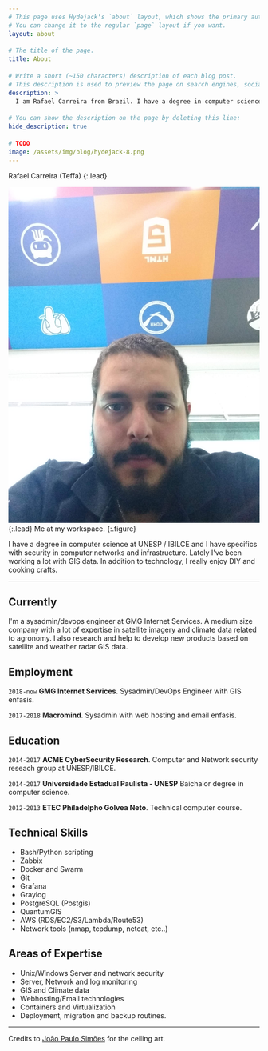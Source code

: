 ```yaml
---
# This page uses Hydejack's `about` layout, which shows the primary author's picture and about text at the top.
# You can change it to the regular `page` layout if you want.
layout: about

# The title of the page.
title: About

# Write a short (~150 characters) description of each blog post.
# This description is used to preview the page on search engines, social media, etc.
description: >
  I am Rafael Carreira from Brazil. I have a degree in computer science at UNESP / IBILCE and I have specifics with security in computer networks and infrastructure. Lately I’ve been working a lot with GIS data. In addition to technology, I really enjoy DIY and cooking crafts

# You can show the description on the page by deleting this line:
hide_description: true

# TODO
image: /assets/img/blog/hydejack-8.png
---
```


Rafael Carreira (Teffa)
{:.lead}

![small](/assets/img/me.jpg){:.lead}
Me at my workspace.
{:.figure}

I have a degree in computer science at UNESP / IBILCE and I have specifics with security in computer networks and infrastructure. Lately I've been working a lot with GIS data. In addition to technology, I really enjoy DIY and cooking crafts.

* * *

## Currently

I'm a sysadmin/devops engineer at GMG Internet Services. A medium size company with a lot of expertise in satellite imagery and climate data related to agronomy. I also research and help to develop new products based on satellite and weather radar GIS data.

## Employment

`2018-now`
__GMG Internet Services__. Sysadmin/DevOps Engineer with GIS enfasis.

`2017-2018`
__Macromind__. Sysadmin with web hosting and email enfasis.

## Education

`2014-2017`
__ACME CyberSecurity Research__. Computer and Network security reseach group at UNESP/IBILCE.

`2014-2017`
__Universidade Estadual Paulista - UNESP__ Baichalor degree in computer science.

`2012-2013`
__ETEC Philadelpho Golvea Neto__. Technical computer course.

## Technical Skills

 * Bash/Python scripting
 * Zabbix 
 * Docker and Swarm
 * Git
 * Grafana 
 * Graylog
 * PostgreSQL (Postgis)
 * QuantumGIS
 * AWS (RDS/EC2/S3/Lambda/Route53)
 * Network tools (nmap, tcpdump, netcat, etc..)

## Areas of Expertise

 * Unix/Windows Server and network security
 * Server, Network and log monitoring
 * GIS and Climate data
 * Webhosting/Email technologies 
 * Containers and Virtualization
 * Deployment, migration and backup routines.

* * *
Credits to [João Paulo Simões](https://www.linkedin.com/in/joao-paulo-sim%C3%B5es-88904018a/) for the ceiling art.
